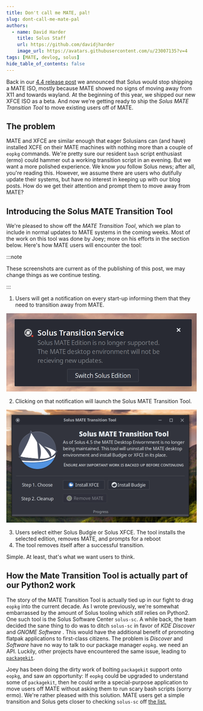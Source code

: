 ```yaml
---
title: Don't call me MATE, pal!
slug: dont-call-me-mate-pal
authors:
  - name: David Harder
    title: Solus Staff
    url: https://github.com/davidjharder
    image_url: https://avatars.githubusercontent.com/u/23007135?v=4
tags: [MATE, devlog, solus]
hide_table_of_contents: false
---
```


Back in our [4.4 release post](https://getsol.us/2023/07/08/solus-4-4-released/) we announced that Solus would stop shipping a MATE ISO, mostly because MATE showed no signs of moving away from X11 and towards wayland. At the beginning of this year, we shipped our new XFCE ISO as a beta. And now we're getting ready to ship the _Solus MATE Transition Tool_ to move existing users off of MATE.

<!-- truncate -->

## The problem

MATE and XFCE are similar enough that eager Solusians can (and have) installed XCFE on their MATE machines with nothing more than a couple of `eopkg` commands. We're pretty sure our resident `bash` script enthusiast (ermo) could hammer out a working transition script in an evening. But we want a more polished experience. We know *you* follow Solus news; after all, you're reading this. However, we assume there are users who dutifully update their systems, but have no interest in keeping up with our blog posts. How do we get their attention and prompt them to move away from MATE?

## Introducing the Solus MATE Transition Tool

We're pleased to show off the _MATE Transition Tool_, which we plan to include in normal updates to MATE systems in the coming weeks. Most of the work on this tool was done by Joey; more on his efforts in the section below. Here's how MATE users will encounter the tool:

:::note

These screenshots are current as of the publishing of this post, we may change things as we continue testing.

:::

1. Users will get a notification on every start-up informing them that they need to transition away from MATE.

![Notification: Solus Transition Service](img/2024-01-29-dont-call-me-mate/notification.png)

2. Clicking on that notification will launch the Solus MATE Transition Tool.

![MATE Transition Tool Launch](img/2024-01-29-dont-call-me-mate/MTT-launch.png)

3. Users select either Solus Budgie or Solus XFCE. The tool installs the selected edition, removes MATE, and prompts for a reboot
4. The tool removes itself after a successful transition.

Simple. At least, that's what we want users to think.

## How the Mate Transition Tool is actually part of our Python2 work

The story of the MATE Transition Tool is actually tied up in our fight to drag `eopkg` into the current decade. As I wrote previously, we're somewhat embarrassed by the amount of Solus tooling which _still_ relies on Python2. One such tool is the Solus Software Center `solus-sc`. A while back, the team decided the sane thing to do was to ditch `solus-sc` in favor of _KDE Discover_ and _GNOME Software_ . This would have the additional benefit of promoting flatpak applications to first-class citizens. The problem is _Discover_ and _Software_ have no way to talk to our package manager `eopkg`. we need an API. Luckily, other projects have encountered the same issue, leading to [`packagekit`](https://www.freedesktop.org/software/PackageKit/pk-intro.html).

Joey has been doing the dirty work of bolting `packagekit` support onto `eopkg`, and saw an opportunity: If `eopkg` could be upgraded to understand some of `packagekit`, then he could write a special-purpose application to move users off MATE without asking them to run scary bash scripts (sorry ermo). We're rather pleased with this solution. MATE users get a simple transition and Solus gets closer to checking `solus-sc` off [the list.](https://github.com/getsolus/packages/issues/270)
